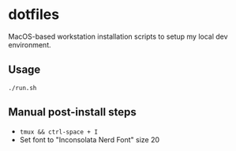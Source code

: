 # dotfiles

MacOS-based workstation installation scripts to setup my local dev environment.

## Usage

`./run.sh`

## Manual post-install steps

* `tmux && ctrl-space + I`
* Set font to "Inconsolata Nerd Font" size 20
